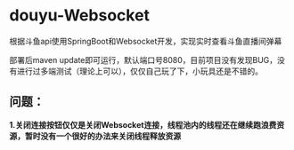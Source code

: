 # douyu-Websocket
根据斗鱼api使用SpringBoot和Websocket开发，实现实时查看斗鱼直播间弹幕

部署后maven update即可运行，默认端口号8080，目前项目没有发现BUG，没有进行过多端测试（理论上可以），仅仅自己玩了下，小玩具还是不错的。

## 问题：
**1.关闭连接按钮仅仅是关闭Websocket连接，线程池内的线程还在继续跑浪费资源，暂时没有一个很好的办法来关闭线程释放资源**
